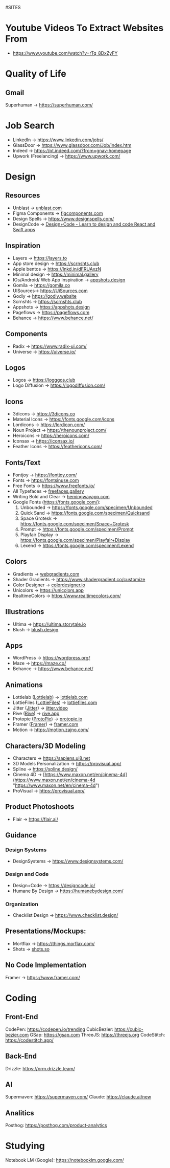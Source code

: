 #SITES

# Youtube Videos To Extract Websites From 
- https://www.youtube.com/watch?v=rTq_8DxZyFY
# Quality of Life
## Gmail
Superhuman → https://superhuman.com/

# Job Search

- LinkedIn → https://www.linkedin.com/jobs/
- GlassDoor → https://www.glassdoor.com/Job/index.htm
- Indeed → https://pt.indeed.com/?from=gnav-homepage
- Upwork (Freelancing) → https://www.upwork.com/

# Design

## Resources
- Unblast → [unblast.com](http://unblast.com/)  
- Figma Components → [figcomponents.com](http://figcomponents.com/)  
- Design Spells → https://www.designspells.com/
- DesignCode → [Design+Code - Learn to design and code React and Swift apps](https://designcode.io/)

## Inspiration
- Layers → https://layers.to
- App store design → https://scrnshts.club
- Apple bentos → https://lnkd.in/dFRUAxzN 
- Minimal design → https://minimal.gallery 
- IOs/Android/ Web App Inspiration → [appshots.design](http://appshots.design/)
- Gomila → https://gomila.co  
- UISources→ https://UiSources.com  
- Godly → https://godly.website  
- Scrnshts → https://scrnshts.club  
- Appshots → https://appshots.design  
- Pageflows → https://pageflows.com
- Behance → https://www.behance.net/
 
## Components
- Radix → https://www.radix-ui.com/
- Universe → https://uiverse.io/

## Logos
- Logos → https://logggos.club
- Logo Diffusion → https://logodiffusion.com/

## Icons
- 3dicons → https://3dicons.co 
- Material Icons → https://fonts.google.com/icons
- Lordicons → https://lordicon.com/
- Noun Project → https://thenounproject.com/
- Heroicons → https://heroicons.com/
- Iconsax → https://iconsax.io/
- Feather Icons → https://feathericons.com/

## Fonts/Text
- Fontjoy → https://fontjoy.com/
- Fonts → https://fontsinuse.com 
- Free Fonts → https://www.freefonts.io/
- All Typefaces → [freefaces.gallery](http://freefaces.gallery/)  
- Writing Bold and Clear → [hemingwayapp.com](http://hemingwayapp.com/)  
 - Google Fonts (https://fonts.google.com/):
	1) Unbounded → https://fonts.google.com/specimen/Unbounded
	2) Quick Sand → https://fonts.google.com/specimen/Quicksand
	3) Space Grotesk → https://fonts.google.com/specimen/Space+Grotesk
	4) Prompt → https://fonts.google.com/specimen/Prompt
	5) Playfair Display → https://fonts.google.com/specimen/Playfair+Display
	6) Lexend → https://fonts.google.com/specimen/Lexend

## Colors 
- Gradients → [webgradients.com](https://webgradients.com/)
- Shader Gradients → https://www.shadergradient.co/customize 
- Color Designer → [colordesigner.io](http://colordesigner.io/)
- Unicolors → https://unicolors.app
- RealtimeColors → https://www.realtimecolors.com/

## Illustrations
- Ultima → https://ultima.storytale.io 
- Blush → [blush.design](http://blush.design/)  

## Apps
- WordPress → https://wordpress.org/
- Maze → https://maze.co/
- Behance → https://www.behance.net/

## Animations
- Lottielab ([Lottielab](https://www.linkedin.com/company/lottielab/)) → [lottielab.com](http://lottielab.com/)  
- LottieFiles ([LottieFiles](https://www.linkedin.com/company/lottiefiles/)) → [lottiefiles.com](http://lottiefiles.com/)  
- Jitter ([Jitter](https://www.linkedin.com/company/jittervideo/)) → [jitter.video](http://jitter.video/)  
- Rive ([Rive](https://www.linkedin.com/company/rive-app/)) → [rive.app](http://rive.app/)  
- Protopie ([ProtoPie](https://www.linkedin.com/company/protopie/)) → [protopie.io](http://protopie.io/)  
- Framer ([Framer](https://www.linkedin.com/company/framer/)) → [framer.com](http://framer.com/)
- Motion → https://motion.zajno.com/

## Characters/3D Modeling
- Characters → https://sapiens.ui8.net
- 3D Models Personalization → https://provisual.app/
- Spline → https://spline.design/
- Cinema 4D → [https://www.maxon.net/en/cinema-4d](https://www.maxon.net/en/cinema-4d "https://www.maxon.net/en/cinema-4d")
- ProVisual → https://provisual.app/

## Product Photoshoots
- Flair → https://flair.ai/

## Guidance
### Design Systems
- DesignSystems → https://www.designsystems.com/
### Design and Code
- Design+Code → https://designcode.io/
- Humane By Design → https://humanebydesign.com/
### Organization
- Checklist Design → https://www.checklist.design/

## Presentations/Mockups:
- Mortflax → https://things.morflax.com/
- Shots → [shots.so](http://shots.so/)  

## No Code Implementation
Framer → https://www.framer.com/

# Coding
## Front-End
CodePen: https://codepen.io/trending
CubicBezier: https://cubic-bezier.com
GSap: https://gsap.com
ThreeJS: https://threejs.org
CodeStitch: https://codestitch.app/

## Back-End
Drizzle: https://orm.drizzle.team/

## AI
Supermaven: https://supermaven.com/
Claude: https://claude.ai/new

## Analitics
Posthog: https://posthog.com/product-analytics

# Studying

Notebook LM (Google): https://notebooklm.google.com/